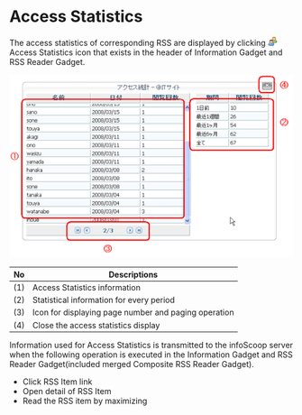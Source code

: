 # Access Statistics

The access statistics of corresponding RSS are displayed by clicking ![Access statistics icon]Access Statistics icon that exists in the header of Information Gadget and RSS Reader Gadget.

![The screen of the access statistics]

<table>
    <thead>
        <tr>
            <th>No</th><th>Descriptions</th>
        </tr>
    </thead>
    <tbody>
        <tr>
            <td>(1)</td>
            <td>Access Statistics information</td>
        </tr>
        <tr>
            <td>(2)</td>
            <td>Statistical information for every period</td>
        </tr>
        <tr>
            <td>(3)</td>
            <td>Icon for displaying page number and paging operation</td>
        </tr>
        <tr>
            <td>(4)</td>
            <td>Close the access statistics display</td>
        </tr>
    </tbody>
</table>

Information used for Access Statistics is transmitted to the infoScoop server when the following operation is executed in the Information Gadget and RSS Reader Gadget(included merged Composite RSS Reader Gadget).

* Click RSS Item link
* Open detail of RSS Item
* Read the RSS item by maximizing


[Access statistics icon]: ../../images/access.gif
[The screen of the access statistics]: images/etc/access-statistics.png
